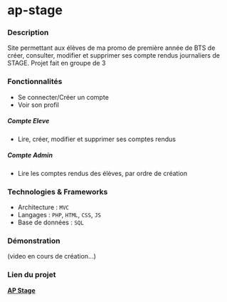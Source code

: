 # ap-stage

### Description
Site permettant aux élèves de ma promo de première année de BTS de créer, consulter, modifier et supprimer ses compte rendus journaliers de STAGE. Projet fait en groupe de 3

### Fonctionnalités
- Se connecter/Créer un compte
- Voir son profil

##### Compte Eleve 
- Lire, créer, modifier et supprimer ses comptes rendus
##### Compte Admin 
- Lire les comptes rendus des élèves, par ordre de création 

### Technologies & Frameworks
- Architecture : `MVC`
- Langages : `PHP`, `HTML`, `CSS`, `JS`
- Base de données : `SQL`

<!-- ### Diagrammes/Conception -->

### Démonstration
(video en cours de création...)

### Lien du projet
**[AP Stage](https://iassadki.alwaysdata.net/ap-stage)**


